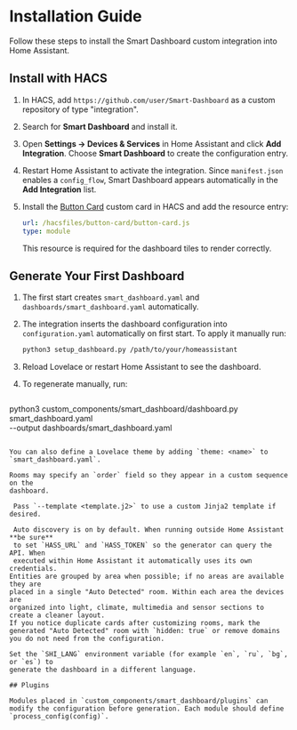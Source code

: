 # Installation Guide

Follow these steps to install the Smart Dashboard custom integration into Home Assistant.

## Install with HACS
1. In HACS, add `https://github.com/user/Smart-Dashboard` as a custom repository of type "integration".
2. Search for **Smart Dashboard** and install it.
3. Open **Settings → Devices & Services** in Home Assistant and click **Add Integration**.
   Choose **Smart Dashboard** to create the configuration entry.
4. Restart Home Assistant to activate the integration.
   Since `manifest.json` enables a `config_flow`, Smart Dashboard appears automatically in the **Add Integration** list.
5. Install the [Button Card](https://github.com/custom-cards/button-card) custom card in HACS and add the resource entry:

   ```yaml
   url: /hacsfiles/button-card/button-card.js
   type: module
   ```

   This resource is required for the dashboard tiles to render correctly.

## Generate Your First Dashboard
1. The first start creates `smart_dashboard.yaml` and `dashboards/smart_dashboard.yaml` automatically.
2. The integration inserts the dashboard configuration into `configuration.yaml`
   automatically on first start. To apply it manually run:

   ```bash
   python3 setup_dashboard.py /path/to/your/homeassistant
   ```
3. Reload Lovelace or restart Home Assistant to see the dashboard.
4. To regenerate manually, run:

   ```bash
 python3 custom_components/smart_dashboard/dashboard.py smart_dashboard.yaml \
      --output dashboards/smart_dashboard.yaml
  ```

You can also define a Lovelace theme by adding `theme: <name>` to
`smart_dashboard.yaml`.

Rooms may specify an `order` field so they appear in a custom sequence on the
dashboard.

   Pass `--template <template.j2>` to use a custom Jinja2 template if desired.

   Auto discovery is on by default. When running outside Home Assistant **be sure**
   to set `HASS_URL` and `HASS_TOKEN` so the generator can query the API. When
   executed within Home Assistant it automatically uses its own credentials.
Entities are grouped by area when possible; if no areas are available they are
placed in a single "Auto Detected" room. Within each area the devices are
organized into light, climate, multimedia and sensor sections to create a cleaner layout.
If you notice duplicate cards after customizing rooms, mark the generated "Auto Detected" room with `hidden: true` or remove domains you do not need from the configuration.

Set the `SHI_LANG` environment variable (for example `en`, `ru`, `bg`, or `es`) to
generate the dashboard in a different language.

## Plugins

Modules placed in `custom_components/smart_dashboard/plugins` can modify the configuration before generation. Each module should define `process_config(config)`.



